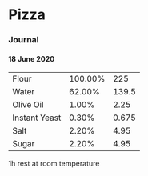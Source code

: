 # Pizza

### Journal

#### 18 June 2020

|  |  |  |
| :--- | :--- | :--- |
| Flour | 100.00% | 225 |
| Water | 62.00% | 139.5 |
| Olive Oil | 1.00% | 2.25 |
| Instant Yeast | 0.30% | 0.675 |
| Salt | 2.20% | 4.95 |
| Sugar | 2.20% | 4.95 |

1h rest at room temperature

